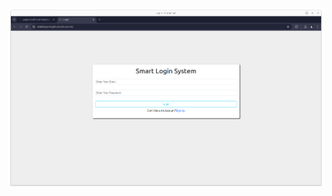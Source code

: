 ![image_alt](https://github.com/abdeldayem8/drsaratask/blob/45030b768f970dc274d3b7c1cfb25fcd6c31fb50/loginscreenshot.png)

